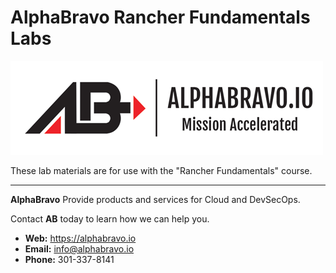 # AlphaBravo Rancher Fundamentals Labs

![AlphaBravo](../images/ablogo.png)

These lab materials are for use with the "Rancher Fundamentals" course.


___

**AlphaBravo** Provide products and services for Cloud and DevSecOps.

Contact **AB** today to learn how we can help you.

* **Web:** https://alphabravo.io
* **Email:** info@alphabravo.io
* **Phone:** 301-337-8141